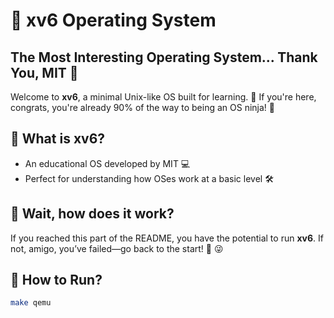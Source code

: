 # 🎯 xv6 Operating System

## The Most Interesting Operating System... Thank You, MIT 🙌

Welcome to **xv6**, a minimal Unix-like OS built for learning. 🧠 If you're here, congrats, you're already 90% of the way to being an OS ninja! 🥷

## 🚀 What is xv6?
- An educational OS developed by MIT 💻
- Perfect for understanding how OSes work at a basic level 🛠️

## 🤔 Wait, how does it work?
If you reached this part of the README, you have the potential to run **xv6**.
If not, amigo, you’ve failed—go back to the start! 🔄 😜

## 📂 How to Run?
```bash
make qemu

